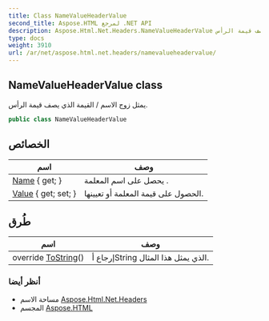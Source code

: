 ```yaml
---
title: Class NameValueHeaderValue
second_title: Aspose.HTML لمرجع .NET API
description: Aspose.Html.Net.Headers.NameValueHeaderValue فصل. يمثل زوج الاسم / القيمة الذي يصف قيمة الرأس.
type: docs
weight: 3910
url: /ar/net/aspose.html.net.headers/namevalueheadervalue/
---
```

## NameValueHeaderValue class

يمثل زوج الاسم / القيمة الذي يصف قيمة الرأس.

```csharp
public class NameValueHeaderValue
```

## الخصائص

| اسم | وصف |
| --- | --- |
| [Name](../../aspose.html.net.headers/namevalueheadervalue/name/) { get; } | يحصل على اسم المعلمة . |
| [Value](../../aspose.html.net.headers/namevalueheadervalue/value/) { get; set; } | الحصول على قيمة المعلمة أو تعيينها. |

## طُرق

| اسم | وصف |
| --- | --- |
| override [ToString](../../aspose.html.net.headers/namevalueheadervalue/tostring/)() | إرجاع أString الذي يمثل هذا المثال. |

### أنظر أيضا

* مساحة الاسم [Aspose.Html.Net.Headers](../../aspose.html.net.headers/)
* المجسم [Aspose.HTML](../../)



